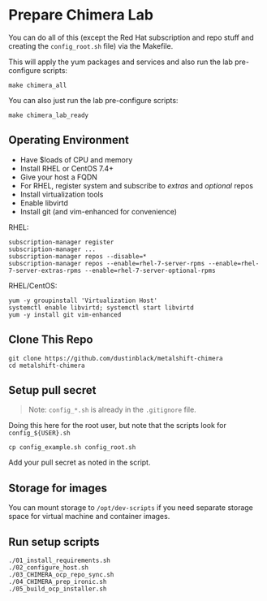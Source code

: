 # Prepare Chimera Lab

You can do all of this (except the Red Hat subscription and repo stuff and creating the `config_root.sh` file) via the Makefile.

This will apply the yum packages and services and also run the lab pre-configure scripts:
```
make chimera_all
```

You can also just run the lab pre-configure scripts:
```
make chimera_lab_ready
```

## Operating Environment

* Have $loads of CPU and memory
* Install RHEL or CentOS 7.4+
* Give your host a FQDN
* For RHEL, register system and subscribe to _extras_ and _optional_ repos
* Install virtualization tools
* Enable libvirtd
* Install git (and vim-enhanced for convenience)

RHEL:
```
subscription-manager register
subscription-manager ...
subscription-manager repos --disable=*
subscription-manager repos --enable=rhel-7-server-rpms --enable=rhel-7-server-extras-rpms --enable=rhel-7-server-optional-rpms
```

RHEL/CentOS:
```
yum -y groupinstall 'Virtualization Host'
systemctl enable libvirtd; systemctl start libvirtd
yum -y install git vim-enhanced
```

## Clone This Repo

```
git clone https://github.com/dustinblack/metalshift-chimera
cd metalshift-chimera
```

## Setup pull secret

> Note: `config_*.sh` is already in the `.gitignore` file.

Doing this here for the root user, but note that the scripts look for `config_${USER}.sh`

```
cp config_example.sh config_root.sh
```

Add your pull secret as noted in the script.

## Storage for images

You can mount storage to `/opt/dev-scripts` if you need separate storage space for virtual machine and container images.

## Run setup scripts

```
./01_install_requirements.sh
./02_configure_host.sh
./03_CHIMERA_ocp_repo_sync.sh
./04_CHIMERA_prep_ironic.sh 
./05_build_ocp_installer.sh
```


